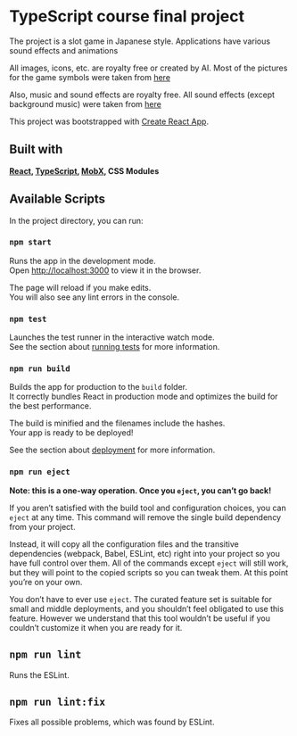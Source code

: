 # TypeScript course final project

The project is a slot game in Japanese style.
Applications have various sound effects and animations

All images, icons, etc. are royalty free or created by AI.
Most of the pictures for the game symbols were taken from [here](https://game-icons.net/)

Also, music and sound effects are royalty free.
All sound effects (except background music) were taken from [here](https://freesound.org/)

This project was bootstrapped with [Create React App](https://github.com/facebook/create-react-app).

## Built with

**[React](https://react.dev/), [TypeScript](https://www.typescriptlang.org/), [MobX](https://mobx.js.org/README.html), CSS Modules**

## Available Scripts

In the project directory, you can run:

### `npm start`

Runs the app in the development mode.\
Open [http://localhost:3000](http://localhost:3000) to view it in the browser.

The page will reload if you make edits.\
You will also see any lint errors in the console.

### `npm test`

Launches the test runner in the interactive watch mode.\
See the section about [running tests](https://facebook.github.io/create-react-app/docs/running-tests) for more information.

### `npm run build`

Builds the app for production to the `build` folder.\
It correctly bundles React in production mode and optimizes the build for the best performance.

The build is minified and the filenames include the hashes.\
Your app is ready to be deployed!

See the section about [deployment](https://facebook.github.io/create-react-app/docs/deployment) for more information.

### `npm run eject`

**Note: this is a one-way operation. Once you `eject`, you can’t go back!**

If you aren’t satisfied with the build tool and configuration choices, you can `eject` at any time. This command will remove the single build dependency from your project.

Instead, it will copy all the configuration files and the transitive dependencies (webpack, Babel, ESLint, etc) right into your project so you have full control over them. All of the commands except `eject` will still work, but they will point to the copied scripts so you can tweak them. At this point you’re on your own.

You don’t have to ever use `eject`. The curated feature set is suitable for small and middle deployments, and you shouldn’t feel obligated to use this feature. However we understand that this tool wouldn’t be useful if you couldn’t customize it when you are ready for it.

## `npm run lint`

Runs the ESLint.

## `npm run lint:fix`

Fixes all possible problems, which was found by ESLint.
